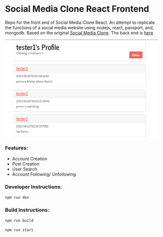 # Social Media Clone React Frontend

Repo for the front end of Social Media Clone React. An attempt to replicate the functions of a social media website using nodejs, react, passport, and, mongodb. Based on the original [Social Media Clone](https://github.com/JustSch/SocialMediaClone). The back end is [here](https://github.com/JustSch/social-media-clone-react-backend)

![alt text](https://raw.githubusercontent.com/justsch/social-media-clone-react-frontend/main/screenshots/screenshot.png)

### Features:
  - Account Creation
  - Post Creation
  - User Search
  - Account Following/ Unfollowing

### Developer Instructions:

```bash
npm run dev
```

### Build Instructions:

```bash
npm run build
```

```bash
npm run start
```